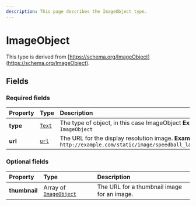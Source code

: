```yaml
---
description: This page describes the ImageObject type.
---
```


# ImageObject

This type is derived from [https://schema.org/ImageObject](https://schema.org/ImageObject).

## **Fields**

### **Required fields**

| Property | Type | Description |
| :--- | :--- | :--- |
| **type** |  [`Text`](https://schema.org/Text) |  The type of object, in this case ImageObject  **Example**  `ImageObject` |
| **url** |  [`url`](https://schema.org/url) |  The URL for the display resolution image.  **Example**  `http://example.com/static/image/speedball_large.jpg` |

### **Optional fields**

| Property | Type | Description |
| :--- | :--- | :--- |
| **thumbnail** |  Array of [`ImageObject`](https://docs.openactive.io/model/types/imageobject) |  The URL for a thumbnail image for an image. |

